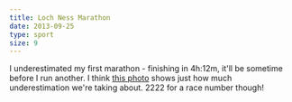 ```yaml
---
title: Loch Ness Marathon
date: 2013-09-25
type: sport
size: 9
---
```

I underestimated my first marathon - finishing in 4h:12m, it'll be sometime before I run another. I think [this photo](/images/marathon.jpg) shows just how much underestimation we're taking about. 2222 for a race number though!
